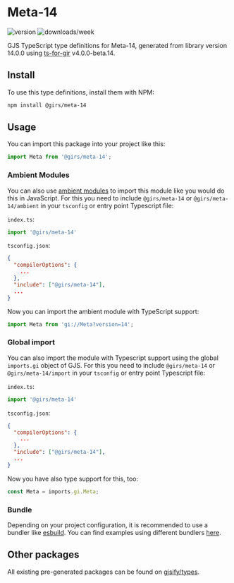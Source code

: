 
# Meta-14

![version](https://img.shields.io/npm/v/@girs/meta-14)
![downloads/week](https://img.shields.io/npm/dw/@girs/meta-14)


GJS TypeScript type definitions for Meta-14, generated from library version 14.0.0 using [ts-for-gir](https://github.com/gjsify/ts-for-gir) v4.0.0-beta.14.


## Install

To use this type definitions, install them with NPM:
```bash
npm install @girs/meta-14
```

## Usage

You can import this package into your project like this:
```ts
import Meta from '@girs/meta-14';
```

### Ambient Modules

You can also use [ambient modules](https://github.com/gjsify/ts-for-gir/tree/main/packages/cli#ambient-modules) to import this module like you would do this in JavaScript.
For this you need to include `@girs/meta-14` or `@girs/meta-14/ambient` in your `tsconfig` or entry point Typescript file:

`index.ts`:
```ts
import '@girs/meta-14'
```

`tsconfig.json`:
```json
{
  "compilerOptions": {
    ...
  },
  "include": ["@girs/meta-14"],
  ...
}
```

Now you can import the ambient module with TypeScript support: 

```ts
import Meta from 'gi://Meta?version=14';
```

### Global import

You can also import the module with Typescript support using the global `imports.gi` object of GJS.
For this you need to include `@girs/meta-14` or `@girs/meta-14/import` in your `tsconfig` or entry point Typescript file:

`index.ts`:
```ts
import '@girs/meta-14'
```

`tsconfig.json`:
```json
{
  "compilerOptions": {
    ...
  },
  "include": ["@girs/meta-14"],
  ...
}
```

Now you have also type support for this, too:

```ts
const Meta = imports.gi.Meta;
```

### Bundle

Depending on your project configuration, it is recommended to use a bundler like [esbuild](https://esbuild.github.io/). You can find examples using different bundlers [here](https://github.com/gjsify/ts-for-gir/tree/main/examples).

## Other packages

All existing pre-generated packages can be found on [gjsify/types](https://github.com/gjsify/types).

